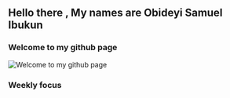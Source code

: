 ## Hello there , My names are Obideyi Samuel Ibukun


### Welcome to my github page
![Welcome to my github page ](images/github%20profile.gif)


### Weekly focus

